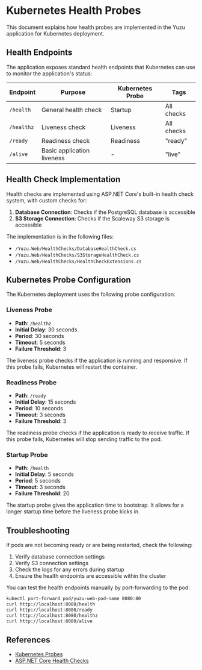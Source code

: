 # Kubernetes Health Probes

This document explains how health probes are implemented in the Yuzu application for Kubernetes deployment.

## Health Endpoints

The application exposes standard health endpoints that Kubernetes can use to monitor the application's status:

| Endpoint | Purpose | Kubernetes Probe | Tags |
|----------|---------|-----------------|------|
| `/health` | General health check | Startup | All checks |
| `/healthz` | Liveness check | Liveness | All checks |
| `/ready` | Readiness check | Readiness | "ready" |
| `/alive` | Basic application liveness | - | "live" |

## Health Check Implementation

Health checks are implemented using ASP.NET Core's built-in health check system, with custom checks for:

1. **Database Connection**: Checks if the PostgreSQL database is accessible
2. **S3 Storage Connection**: Checks if the Scaleway S3 storage is accessible

The implementation is in the following files:
- `/Yuzu.Web/HealthChecks/DatabaseHealthCheck.cs`
- `/Yuzu.Web/HealthChecks/S3StorageHealthCheck.cs`
- `/Yuzu.Web/HealthChecks/HealthCheckExtensions.cs`

## Kubernetes Probe Configuration

The Kubernetes deployment uses the following probe configuration:

### Liveness Probe
- **Path**: `/healthz`
- **Initial Delay**: 30 seconds
- **Period**: 30 seconds
- **Timeout**: 5 seconds
- **Failure Threshold**: 3

The liveness probe checks if the application is running and responsive. If this probe fails, Kubernetes will restart the container.

### Readiness Probe
- **Path**: `/ready`
- **Initial Delay**: 15 seconds
- **Period**: 10 seconds
- **Timeout**: 3 seconds
- **Failure Threshold**: 3

The readiness probe checks if the application is ready to receive traffic. If this probe fails, Kubernetes will stop sending traffic to the pod.

### Startup Probe
- **Path**: `/health`
- **Initial Delay**: 5 seconds
- **Period**: 5 seconds
- **Timeout**: 3 seconds
- **Failure Threshold**: 20

The startup probe gives the application time to bootstrap. It allows for a longer startup time before the liveness probe kicks in.

## Troubleshooting

If pods are not becoming ready or are being restarted, check the following:

1. Verify database connection settings
2. Verify S3 connection settings
3. Check the logs for any errors during startup
4. Ensure the health endpoints are accessible within the cluster

You can test the health endpoints manually by port-forwarding to the pod:

```bash
kubectl port-forward pod/yuzu-web-pod-name 8080:80
curl http://localhost:8080/health
curl http://localhost:8080/ready
curl http://localhost:8080/healthz
curl http://localhost:8080/alive
```

## References

- [Kubernetes Probes](https://kubernetes.io/docs/tasks/configure-pod-container/configure-liveness-readiness-startup-probes/)
- [ASP.NET Core Health Checks](https://docs.microsoft.com/en-us/aspnet/core/host-and-deploy/health-checks)